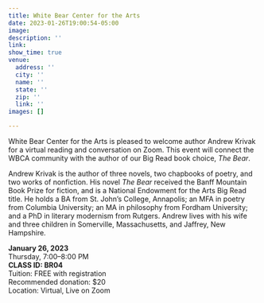 ```yaml
---
title: White Bear Center for the Arts
date: 2023-01-26T19:00:54-05:00
image: 
description: ''
link: 
show_time: true
venue:
  address: ''
  city: ''
  name: ''
  state: ''
  zip: ''
  link: ''
images: []

---
```

White Bear Center for the Arts is pleased to welcome author Andrew Krivak for a virtual reading and conversation on Zoom. This event will connect the WBCA community with the author of our Big Read book choice, _The Bear_.

Andrew Krivak is the author of three novels, two chapbooks of poetry, and two works of nonfiction. His novel _The Bear_ received the Banff Mountain Book Prize for fiction, and is a National Endowment for the Arts Big Read title. He holds a BA from St. John’s College, Annapolis; an MFA in poetry from Columbia University; an MA in philosophy from Fordham University; and a PhD in literary modernism from Rutgers. Andrew lives with his wife and three children in Somerville, Massachusetts, and Jaffrey, New Hampshire.

**January 26, 2023**  
Thursday, 7:00–8:00 PM  
**CLASS ID: BR04**  
Tuition: FREE with registration  
Recommended donation: $20  
Location: Virtual, Live on Zoom